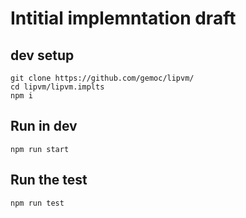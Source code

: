 # Intitial implemntation draft

## dev setup

```
git clone https://github.com/gemoc/lipvm/
cd lipvm/lipvm.implts
npm i
```

## Run in dev


```
npm run start
```

## Run the test

```
npm run test
```

